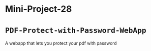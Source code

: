 # Mini-Project-28
# `PDF-Protect-with-Password-WebApp`
A webapp that lets you protect your pdf with password
